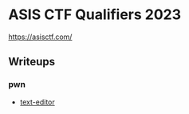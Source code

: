 # ASIS CTF Qualifiers 2023

https://asisctf.com/

## Writeups

### pwn

 - [text-editor](./pwn/text-editor)
